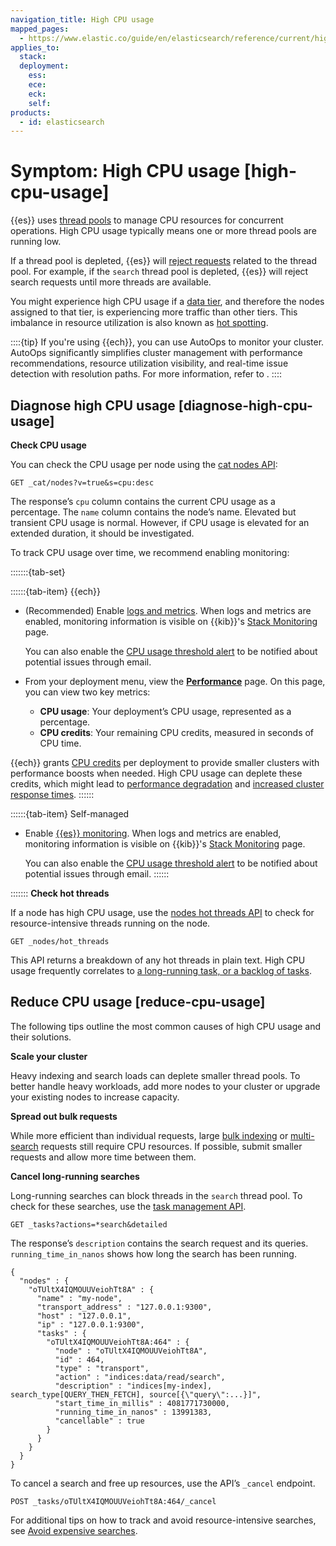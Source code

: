 ```yaml
---
navigation_title: High CPU usage
mapped_pages:
  - https://www.elastic.co/guide/en/elasticsearch/reference/current/high-cpu-usage.html
applies_to:
  stack:
  deployment:
    ess:
    ece:
    eck:
    self:
products:
  - id: elasticsearch
---
```


# Symptom: High CPU usage [high-cpu-usage]

{{es}} uses [thread pools](elasticsearch://reference/elasticsearch/configuration-reference/thread-pool-settings.md) to manage CPU resources for concurrent operations. High CPU usage typically means one or more thread pools are running low.

If a thread pool is depleted, {{es}} will [reject requests](rejected-requests.md) related to the thread pool. For example, if the `search` thread pool is depleted, {{es}} will reject search requests until more threads are available.

You might experience high CPU usage if a [data tier](../../manage-data/lifecycle/data-tiers.md), and therefore the nodes assigned to that tier, is experiencing more traffic than other tiers. This imbalance in resource utilization is also known as [hot spotting](hotspotting.md).

::::{tip}
If you're using {{ech}}, you can use AutoOps to monitor your cluster. AutoOps significantly simplifies cluster management with performance recommendations, resource utilization visibility, and real-time issue detection with resolution paths. For more information, refer to [](/deploy-manage/monitor/autoops.md).
::::



## Diagnose high CPU usage [diagnose-high-cpu-usage]

**Check CPU usage**

You can check the CPU usage per node using the [cat nodes API](https://www.elastic.co/docs/api/doc/elasticsearch/operation/operation-cat-nodes):

```console
GET _cat/nodes?v=true&s=cpu:desc
```

The response’s `cpu` column contains the current CPU usage as a percentage. The `name` column contains the node’s name. Elevated but transient CPU usage is normal. However, if CPU usage is elevated for an extended duration, it should be investigated.

To track CPU usage over time, we recommend enabling monitoring:

:::::::{tab-set}

::::::{tab-item} {{ech}}
* (Recommended) Enable [logs and metrics](../../deploy-manage/monitor/stack-monitoring/ece-ech-stack-monitoring.md). When logs and metrics are enabled, monitoring information is visible on {{kib}}'s [Stack Monitoring](../../deploy-manage/monitor/monitoring-data/visualizing-monitoring-data.md) page.

    You can also enable the [CPU usage threshold alert](../../deploy-manage/monitor/monitoring-data/configure-stack-monitoring-alerts.md) to be notified about potential issues through email.

* From your deployment menu, view the [**Performance**](../../deploy-manage/monitor/access-performance-metrics-on-elastic-cloud.md) page. On this page, you can view two key metrics:

    * **CPU usage**: Your deployment’s CPU usage, represented as a percentage.
    * **CPU credits**: Your remaining CPU credits, measured in seconds of CPU time.


{{ech}} grants [CPU credits](/deploy-manage/deploy/elastic-cloud/ec-vcpu-boost-instance.md) per deployment to provide smaller clusters with performance boosts when needed. High CPU usage can deplete these credits, which might lead to [performance degradation](../monitoring/performance.md) and [increased cluster response times](../monitoring/cluster-response-time.md).
::::::

::::::{tab-item} Self-managed
* Enable [{{es}} monitoring](../../deploy-manage/monitor/stack-monitoring.md). When logs and metrics are enabled, monitoring information is visible on {{kib}}'s [Stack Monitoring](../../deploy-manage/monitor/monitoring-data/visualizing-monitoring-data.md) page.

    You can also enable the [CPU usage threshold alert](../../deploy-manage/monitor/monitoring-data/configure-stack-monitoring-alerts.md) to be notified about potential issues through email.
::::::

:::::::
**Check hot threads**

If a node has high CPU usage, use the [nodes hot threads API](https://www.elastic.co/docs/api/doc/elasticsearch/operation/operation-nodes-hot-threads) to check for resource-intensive threads running on the node.

```console
GET _nodes/hot_threads
```

This API returns a breakdown of any hot threads in plain text. High CPU usage frequently correlates to [a long-running task, or a backlog of tasks](task-queue-backlog.md).


## Reduce CPU usage [reduce-cpu-usage]

The following tips outline the most common causes of high CPU usage and their solutions.

**Scale your cluster**

Heavy indexing and search loads can deplete smaller thread pools. To better handle heavy workloads, add more nodes to your cluster or upgrade your existing nodes to increase capacity.

**Spread out bulk requests**

While more efficient than individual requests, large [bulk indexing](https://www.elastic.co/docs/api/doc/elasticsearch/operation/operation-bulk) or [multi-search](https://www.elastic.co/docs/api/doc/elasticsearch/operation/operation-msearch) requests still require CPU resources. If possible, submit smaller requests and allow more time between them.

**Cancel long-running searches**

Long-running searches can block threads in the `search` thread pool. To check for these searches, use the [task management API](https://www.elastic.co/docs/api/doc/elasticsearch/group/endpoint-tasks).

```console
GET _tasks?actions=*search&detailed
```

The response’s `description` contains the search request and its queries. `running_time_in_nanos` shows how long the search has been running.

```console-result
{
  "nodes" : {
    "oTUltX4IQMOUUVeiohTt8A" : {
      "name" : "my-node",
      "transport_address" : "127.0.0.1:9300",
      "host" : "127.0.0.1",
      "ip" : "127.0.0.1:9300",
      "tasks" : {
        "oTUltX4IQMOUUVeiohTt8A:464" : {
          "node" : "oTUltX4IQMOUUVeiohTt8A",
          "id" : 464,
          "type" : "transport",
          "action" : "indices:data/read/search",
          "description" : "indices[my-index], search_type[QUERY_THEN_FETCH], source[{\"query\":...}]",
          "start_time_in_millis" : 4081771730000,
          "running_time_in_nanos" : 13991383,
          "cancellable" : true
        }
      }
    }
  }
}
```

To cancel a search and free up resources, use the API’s `_cancel` endpoint.

```console
POST _tasks/oTUltX4IQMOUUVeiohTt8A:464/_cancel
```

For additional tips on how to track and avoid resource-intensive searches, see [Avoid expensive searches](high-jvm-memory-pressure.md#avoid-expensive-searches).
